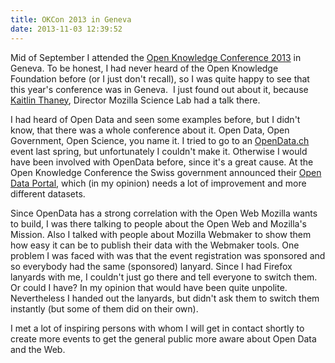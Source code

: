 ```yaml
---
title: OKCon 2013 in Geneva
date: 2013-11-03 12:39:52
---
```


Mid of September I attended the [Open Knowledge Conference 2013](http://okcon.org/) in Geneva. To be honest, I had never heard of the Open Knowledge Foundation before (or I just don't recall), so I was quite happy to see that this year's conference was in Geneva.  I just found out about it, because [Kaitlin Thaney](https://mozillians.org/en-US/u/kaythaney/), Director Mozilla Science Lab had a talk there.

I had heard of Open Data and seen some examples before, but I didn't know, that there was a whole conference about it. Open Data, Open Government, Open Science, you name it. I tried to go to an [OpenData.ch](http://opendata.ch/) event last spring, but unfortunately I couldn't make it. Otherwise I would have been involved with OpenData before, since it's a great cause. At the Open Knowledge Conference the Swiss government announced their [Open Data Portal](http://opendata.admin.ch/), which (in my opinion) needs a lot of improvement and more different datasets.

Since OpenData has a strong correlation with the Open Web Mozilla wants to build, I was there talking to people about the Open Web and Mozilla's Mission. Also I talked with people about Mozilla Webmaker to show them how easy it can be to publish their data with the Webmaker tools. One problem I was faced with was that the event registration was sponsored and so everybody had the same (sponsored) lanyard. Since I had Firefox lanyards with me, I couldn't just go there and tell everyone to switch them. Or could I have? In my opinion that would have been quite unpolite. Nevertheless I handed out the lanyards, but didn't ask them to switch them instantly (but some of them did on their own).

I met a lot of inspiring persons with whom I will get in contact shortly to create more events to get the general public more aware about Open Data and the Web.

